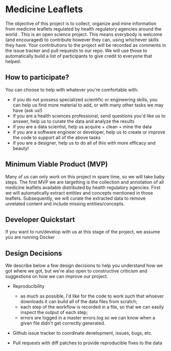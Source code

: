# Medicine Leaflets

The objective of this project is to collect, organize and mine information from medicine leaflets regulated by health regulatory agencies around the world . This is an open science project. This means everybody is welcome (and encouraged) to contribute however they can, using whichever skills they have. Your contributions to the project will be recorded as comments in the issue tracker and pull requests to our repo. We will use those to automatically build a list of participants to give credit to everyone that helped.

## How to participate?

You can choose to help with whatever you're comfortable with:
* if you do not possess specialized scientific or engineering skills, you can help us find more material to add, or with many other tasks we may have (ask us!)
* if you are a health sciences professional, send questions you'd like us to answer, help us to curate the data and analyze the results
* if you are a data scientist, help us acquire + clean + mine the data
* if you are a software engineer or developer, help us to create or improve the code to support all of the above tasks
* if you are a designer, help us to do all of this with more efficacy and beauty!

## Minimum Viable Product (MVP)

Many of us can only work on this project in spare time, so we will take baby steps. The first MVP we are targetting is the collection and annotation of all medicine leaflets available distributed by health regulatory agencies. First we will automatically extract entities and concepts mentioned in those leaflets. Subsequently, we will curate the extracted data to remove unrelated content and include missing entities/concepts.

## Developer Quickstart

If you want to run/develop with us at this stage of the project, we assume you are running Docker

## Design Decisions

We describe below a few design decisions to help you understand how we got where we got, but we're also open to constructive criticism and suggestions on how we can improve our project.

* Reproducibility
  * as much as possible, I'd like for the code to work such that whoever downloads it can build all of the data files from scratch;
  * each step of the workflow is recorded in a file, so that we can easily inspect the output of each step;
  * errors are logged in a master errors.log so we can know when a given file didn't get correctly generated.

* Github issue tracker to coordinate development, issues, bugs, etc.

* Pull requests with diff patches to provide reproducible fixes to the data
